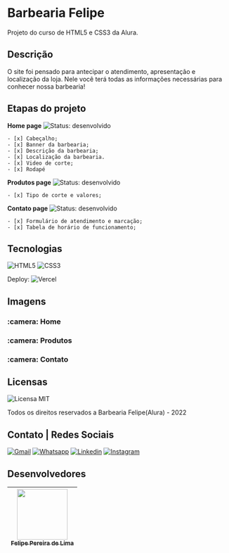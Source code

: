 # Barbearia Felipe

Projeto do curso de HTML5 e CSS3 da Alura. 

## Descrição

O site foi pensado para antecipar o atendimento, apresentação e localização da loja. Nele você terá todas as informações necessárias para conhecer nossa barbearia!

## Etapas do projeto
 
**Home page**
    ![Status: desenvolvido](https://img.shields.io/badge/STATUS-Desenvolvido-success)

    - [x] Cabeçalho;
    - [x] Banner da barbearia;
    - [x] Descrição da barbearia;
    - [x] Localização da barbearia.
    - [x] Video de corte;
    - [x] Rodapé
**Produtos page**
    ![Status: desenvolvido](https://img.shields.io/badge/STATUS-Desenvolvido-success)

    - [x] Tipo de corte e valores;

**Contato page**
    ![Status: desenvolvido](https://img.shields.io/badge/STATUS-Desenvolvido-success)

    - [x] Formulário de atendimento e marcação;
    - [x] Tabela de horário de funcionamento;

## Tecnologias 

![HTML5](https://img.shields.io/badge/html5-%23E34F26.svg?style=for-the-badge&logo=html5&logoColor=white) ![CSS3](https://img.shields.io/badge/css3-%231572B6.svg?style=for-the-badge&logo=css3&logoColor=white)

Deploy: 
![Vercel](https://img.shields.io/badge/vercel-%23000000.svg?style=for-the-badge&logo=vercel&logoColor=white)

## Imagens

<h3> :camera: Home</h3>

<h3> :camera: Produtos</h3>

<h3> :camera: Contato</h3>

## Licensas

  ![Licensa MIT](https://img.shields.io/github/license/LipePLima/AluraGeek?style=for-the-badge)

  Todos os direitos reservados a Barbearia Felipe(Alura) - 2022

## Contato | Redes Sociais

<a href="mailto:felipe.lima0160@gmail.com">![Gmail](https://img.shields.io/badge/Gmail-D14836?style=for-the-badge&logo=gmail&logoColor=white)</a>  <a href="https://wa.me/5521979926096">![Whatsapp](https://img.shields.io/badge/WhatsApp-25D366?style=for-the-badge&logo=whatsapp&logoColor=white)</a>  <a href="https://www.linkedin.com/in/felipe-lima01/">![Linkedin](https://img.shields.io/badge/LinkedIn-0077B5?style=for-the-badge&logo=linkedin&logoColor=white)</a>  <a href="https://www.instagram.com/felima148/">![Instagram](https://img.shields.io/badge/Instagram-E4405F?style=for-the-badge&logo=instagram&logoColor=white)</a>

## Desenvolvedores

| [<img src="https://avatars.githubusercontent.com/u/102830741?s=400&u=eb0ed821d5deeaaac9a910f737ce38ddfda2f3a9&v=4" width=115><br><sub>Felipe Pereira de Lima</sub>](https://github.com/LipePLima) 
| :---: |
